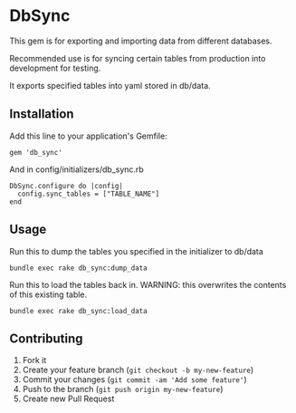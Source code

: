 # DbSync
This gem is for exporting and importing data from different databases.

Recommended use is for syncing certain tables from production into development for testing.

It exports specified tables into yaml stored in db/data.

## Installation

Add this line to your application's Gemfile:

    gem 'db_sync'


And in config/initializers/db_sync.rb

    DbSync.configure do |config|
      config.sync_tables = ["TABLE_NAME"]
    end

## Usage 

Run this to dump the tables you specified in the initializer to db/data
   
    bundle exec rake db_sync:dump_data 

Run this to load the tables back in.
WARNING: this overwrites the contents of this existing table.  
   
    bundle exec rake db_sync:load_data

## Contributing

1. Fork it
2. Create your feature branch (`git checkout -b my-new-feature`)
3. Commit your changes (`git commit -am 'Add some feature'`)
4. Push to the branch (`git push origin my-new-feature`)
5. Create new Pull Request
